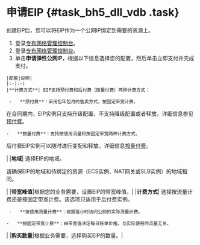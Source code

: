 # 申请EIP {#task_bh5_dll_vdb .task}

创建EIP后，您可以将EIP作为一个公网IP绑定到需要的资源上。

1.   登录[专有网络管理控制台](https://vpcnext.console.aliyun.com)。 
2.   登录[专有网络管理控制台](https://partners-intl.console.aliyun.com/#/vpc)。 
3.   单击**申请弹性公网IP**，根据以下信息选择您的配置，然后单击立即支付并完成支付。 

    |配置|说明|
    |:-|:-|
    |**计费方式**| EIP支持预付费和后付费（按量付费）两种计费方式：

     -   **预付费**：采用包年包月的售卖方式，按固定带宽计费。

在合同期内，EIP实例只支持升级配置，不支持降级配置或者释放。详细信息参见[预付费](../cn.zh-CN/产品定价/预付费.md#)。

    -   **按量付费**：支持按使用流量和按固定带宽两种计费方式。

后付费EIP实例可以随时进行变配和释放。详细信息[按量付费](../cn.zh-CN/产品定价/按量付费.md#)。

 |
    |**地域**| 选择EIP的地域。

 请确保EIP的地域和待绑定的资源（ECS实例、NAT网关或SLB实例）的地域相同。

 |
    |**带宽峰值**|根据您的业务需要，设置EIP的带宽峰值。|
    |**计费方式**| 选择按流量计费还是按固定带宽计费。该选项只适用于后付费实例。

     -   **按使用流量计费**：根据每小时访问公网的实际流量计费。

    -   **按固定带宽计费**：由带宽值决定每日账单价格，与实际使用的流量无关。

 |
    |**购买数量**|根据业务需要，选择购买EIP的数量。|


